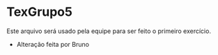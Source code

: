 # TexGrupo5

Este arquivo será usado pela equipe para ser feito o primeiro exercício. 

- Alteração feita por Bruno